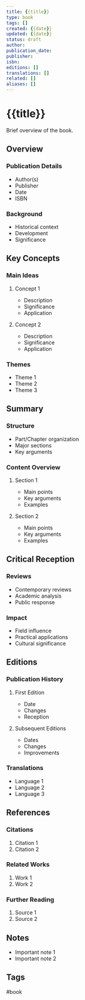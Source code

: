 ```yaml
---
title: {{title}}
type: book
tags: []
created: {{date}}
updated: {{date}}
status: draft
author: 
publication_date: 
publisher: 
isbn: 
editions: []
translations: []
related: []
aliases: []
---
```


# {{title}}

Brief overview of the book.

## Overview

### Publication Details
- Author(s)
- Publisher
- Date
- ISBN

### Background
- Historical context
- Development
- Significance

## Key Concepts

### Main Ideas
1. Concept 1
   - Description
   - Significance
   - Application

2. Concept 2
   - Description
   - Significance
   - Application

### Themes
- Theme 1
- Theme 2
- Theme 3

## Summary

### Structure
- Part/Chapter organization
- Major sections
- Key arguments

### Content Overview
1. Section 1
   - Main points
   - Key arguments
   - Examples

2. Section 2
   - Main points
   - Key arguments
   - Examples

## Critical Reception

### Reviews
- Contemporary reviews
- Academic analysis
- Public response

### Impact
- Field influence
- Practical applications
- Cultural significance

## Editions

### Publication History
1. First Edition
   - Date
   - Changes
   - Reception

2. Subsequent Editions
   - Dates
   - Changes
   - Improvements

### Translations
- Language 1
- Language 2
- Language 3

## References

### Citations
1. Citation 1
2. Citation 2

### Related Works
1. Work 1
2. Work 2

### Further Reading
1. Source 1
2. Source 2

## Notes
- Important note 1
- Important note 2

## Tags
#book 